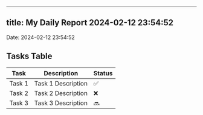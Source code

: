 
---
title: My Daily Report 2024-02-12 23:54:52
---

Date: 2024-02-12 23:54:52

## Tasks Table

| Task | Description | Status |
|------|-------------|--------|
| Task 1 | Task 1 Description | ✅ |
| Task 2 | Task 2 Description | ❌ |
| Task 3 | Task 3 Description | 🔜 |

